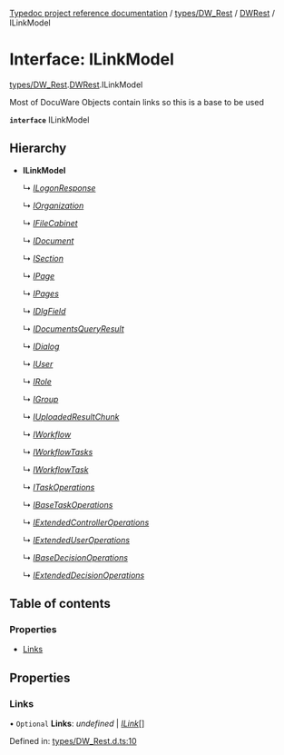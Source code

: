 [Typedoc project reference documentation](../README.md) / [types/DW_Rest](../modules/types_dw_rest.md) / [DWRest](../modules/types_dw_rest.dwrest.md) / ILinkModel

# Interface: ILinkModel

[types/DW_Rest](../modules/types_dw_rest.md).[DWRest](../modules/types_dw_rest.dwrest.md).ILinkModel

Most of DocuWare Objects contain links
so this is a base to be used

**`interface`** ILinkModel

## Hierarchy

* **ILinkModel**

  ↳ [*ILogonResponse*](types_dw_rest.dwrest.ilogonresponse.md)

  ↳ [*IOrganization*](types_dw_rest.dwrest.iorganization.md)

  ↳ [*IFileCabinet*](types_dw_rest.dwrest.ifilecabinet.md)

  ↳ [*IDocument*](types_dw_rest.dwrest.idocument.md)

  ↳ [*ISection*](types_dw_rest.dwrest.isection.md)

  ↳ [*IPage*](types_dw_rest.dwrest.ipage.md)

  ↳ [*IPages*](types_dw_rest.dwrest.ipages.md)

  ↳ [*IDlgField*](types_dw_rest.dwrest.idlgfield.md)

  ↳ [*IDocumentsQueryResult*](types_dw_rest.dwrest.idocumentsqueryresult.md)

  ↳ [*IDialog*](types_dw_rest.dwrest.idialog.md)

  ↳ [*IUser*](types_dw_rest.dwrest.iuser.md)

  ↳ [*IRole*](types_dw_rest.dwrest.irole.md)

  ↳ [*IGroup*](types_dw_rest.dwrest.igroup.md)

  ↳ [*IUploadedResultChunk*](types_dw_rest.dwrest.iuploadedresultchunk.md)

  ↳ [*IWorkflow*](types_dw_rest.dwrest.iworkflow.md)

  ↳ [*IWorkflowTasks*](types_dw_rest.dwrest.iworkflowtasks.md)

  ↳ [*IWorkflowTask*](types_dw_rest.dwrest.iworkflowtask.md)

  ↳ [*ITaskOperations*](types_dw_rest.dwrest.itaskoperations.md)

  ↳ [*IBaseTaskOperations*](types_dw_rest.dwrest.ibasetaskoperations.md)

  ↳ [*IExtendedControllerOperations*](types_dw_rest.dwrest.iextendedcontrolleroperations.md)

  ↳ [*IExtendedUserOperations*](types_dw_rest.dwrest.iextendeduseroperations.md)

  ↳ [*IBaseDecisionOperations*](types_dw_rest.dwrest.ibasedecisionoperations.md)

  ↳ [*IExtendedDecisionOperations*](types_dw_rest.dwrest.iextendeddecisionoperations.md)

## Table of contents

### Properties

- [Links](types_dw_rest.dwrest.ilinkmodel.md#links)

## Properties

### Links

• `Optional` **Links**: *undefined* \| [*ILink*](types_dw_rest.dwrest.ilink.md)[]

Defined in: [types/DW_Rest.d.ts:10](https://github.com/DocuWare/REST-Sample-TS/blob/6f07cff/src/types/DW_Rest.d.ts#L10)
